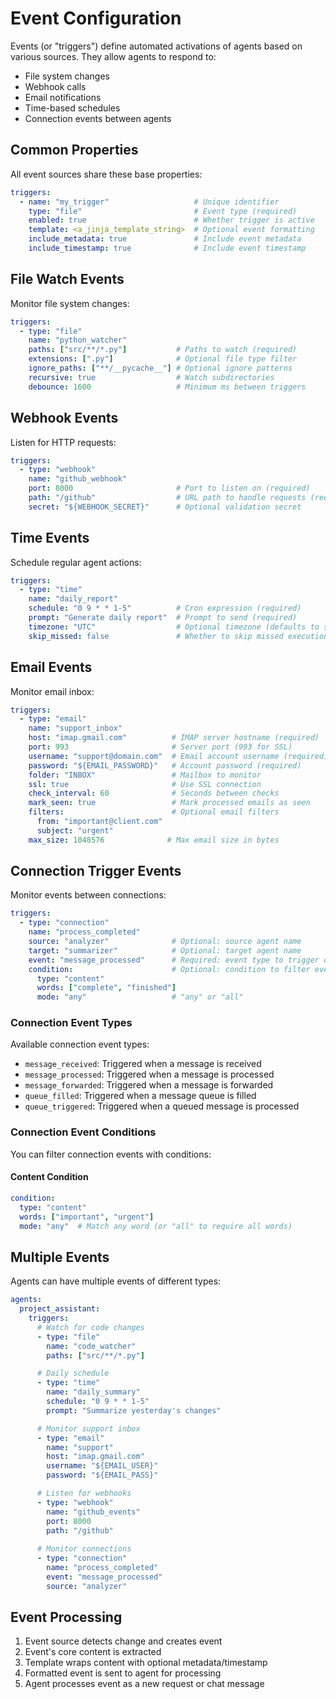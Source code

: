 # Event Configuration

Events (or "triggers") define automated activations of agents based on various sources. They allow agents to respond to:
- File system changes
- Webhook calls
- Email notifications
- Time-based schedules
- Connection events between agents

## Common Properties

All event sources share these base properties:

```yaml
triggers:
  - name: "my_trigger"                   # Unique identifier
    type: "file"                         # Event type (required)
    enabled: true                        # Whether trigger is active
    template: <a_jinja_template_string>  # Optional event formatting
    include_metadata: true               # Include event metadata
    include_timestamp: true              # Include event timestamp
```

## File Watch Events

Monitor file system changes:

```yaml
triggers:
  - type: "file"
    name: "python_watcher"
    paths: ["src/**/*.py"]           # Paths to watch (required)
    extensions: [".py"]              # Optional file type filter
    ignore_paths: ["**/__pycache__"] # Optional ignore patterns
    recursive: true                  # Watch subdirectories
    debounce: 1600                   # Minimum ms between triggers
```

## Webhook Events

Listen for HTTP requests:

```yaml
triggers:
  - type: "webhook"
    name: "github_webhook"
    port: 8000                       # Port to listen on (required)
    path: "/github"                  # URL path to handle requests (required)
    secret: "${WEBHOOK_SECRET}"      # Optional validation secret
```

## Time Events

Schedule regular agent actions:

```yaml
triggers:
  - type: "time"
    name: "daily_report"
    schedule: "0 9 * * 1-5"          # Cron expression (required)
    prompt: "Generate daily report"  # Prompt to send (required)
    timezone: "UTC"                  # Optional timezone (defaults to system)
    skip_missed: false               # Whether to skip missed executions
```

## Email Events

Monitor email inbox:

```yaml
triggers:
  - type: "email"
    name: "support_inbox"
    host: "imap.gmail.com"          # IMAP server hostname (required)
    port: 993                       # Server port (993 for SSL)
    username: "support@domain.com"  # Email account username (required)
    password: "${EMAIL_PASSWORD}"   # Account password (required)
    folder: "INBOX"                 # Mailbox to monitor
    ssl: true                       # Use SSL connection
    check_interval: 60              # Seconds between checks
    mark_seen: true                 # Mark processed emails as seen
    filters:                        # Optional email filters
      from: "important@client.com"
      subject: "urgent"
    max_size: 1048576              # Max email size in bytes
```

## Connection Trigger Events

Monitor events between connections:

```yaml
triggers:
  - type: "connection"
    name: "process_completed"
    source: "analyzer"              # Optional: source agent name
    target: "summarizer"            # Optional: target agent name
    event: "message_processed"      # Required: event type to trigger on
    condition:                      # Optional: condition to filter events
      type: "content"
      words: ["complete", "finished"]
      mode: "any"                   # "any" or "all"
```

### Connection Event Types

Available connection event types:
- `message_received`: Triggered when a message is received
- `message_processed`: Triggered when a message is processed
- `message_forwarded`: Triggered when a message is forwarded
- `queue_filled`: Triggered when a message queue is filled
- `queue_triggered`: Triggered when a queued message is processed

### Connection Event Conditions

You can filter connection events with conditions:

#### Content Condition

```yaml
condition:
  type: "content"
  words: ["important", "urgent"]
  mode: "any"  # Match any word (or "all" to require all words)
```


## Multiple Events

Agents can have multiple events of different types:

```yaml
agents:
  project_assistant:
    triggers:
      # Watch for code changes
      - type: "file"
        name: "code_watcher"
        paths: ["src/**/*.py"]

      # Daily schedule
      - type: "time"
        name: "daily_summary"
        schedule: "0 9 * * 1-5"
        prompt: "Summarize yesterday's changes"

      # Monitor support inbox
      - type: "email"
        name: "support"
        host: "imap.gmail.com"
        username: "${EMAIL_USER}"
        password: "${EMAIL_PASS}"

      # Listen for webhooks
      - type: "webhook"
        name: "github_events"
        port: 8000
        path: "/github"
        
      # Monitor connections
      - type: "connection"
        name: "process_completed" 
        event: "message_processed"
        source: "analyzer"
```

## Event Processing

1. Event source detects change and creates event
2. Event's core content is extracted
3. Template wraps content with optional metadata/timestamp
4. Formatted event is sent to agent for processing
5. Agent processes event as a new request or chat message